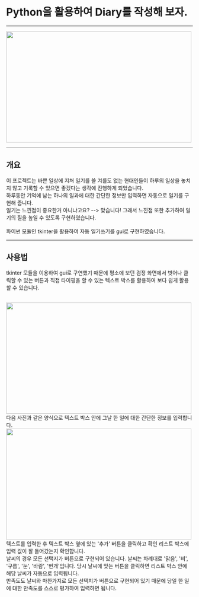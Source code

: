 
# Python을 활용하여 **Diary**를 작성해 보자.
---

<img src = "https://user-images.githubusercontent.com/93086581/172560183-07fa6598-f3f5-4962-a026-a082d320a88d.png" width="500" height="300"/>

---

## 개요
이 프로젝트는 바쁜 일상에 지쳐 일기를 쓸 겨를도 없는 현대인들이 하루의 일상을 놓치지 않고 기록할 수 있으면 좋겠다는 생각에 진행하게 되었습니다.<br>
하루동안 기억에 남는 하나의 일과에 대한 간단한 정보만 입력하면 자동으로 일기를 구현해 줍니다.<br>
일기는 느낀점이 중요한거 아니냐고요? --> 맞습니다! 그래서 느낀점 또한 추가하여 일기의 질을 높일 수 있도록 구현하였습니다.<br>
<br>
파이썬 모듈인 tkinter을 활용하여 자동 일기쓰기를 gui로 구현하였습니다.


---

## 사용법

tkinter 모듈을 이용하여 gui로 구연했기 때문에 평소에 보던 검정 화면에서 벗어나 클릭할 수 있는 버튼과 직접 타이핑을 할 수 있는 텍스트 박스를 활용하여 보다 쉽게 활용할 수 있습니다.<br>
<br>

<img src = "https://user-images.githubusercontent.com/93086581/172654928-09c3b030-9907-457e-a39e-36081f2f1538.png" width="500" height="300"/>
<br>
다음 사진과 같은 양식으로 텍스트 박스 안에 그날 한 일에 대한 간단한 정보를 입력합니다.
<br>
<img src = "https://user-images.githubusercontent.com/93086581/172655590-bb819d1a-7c99-40e6-8f8b-c9a50311a7b9.png" width="500" height="300"/>
<br>
텍스트를 입력한 후 텍스트 박스 옆에 있는 '추가' 버튼을 클릭하고 확인 리스트 박스에 입력 값이 잘 들어갔는지 확인합니다.
<br>
날씨의 경우 모든 선택지가 버튼으로 구현되어 있습니다. 날씨는 차례대로 '맑음', '비', '구름', '눈', '바람', '번개'입니다.
당시 날씨에 맞는 버튼을 클릭하면 리스트 박스 안에 해당 날씨가 자동으로 입력됩니다. <br>
만족도도 날씨와 마찬가지로 모든 선택지가 버튼으로 구현되어 있기 때문에 당일 한 일에 대한 만족도를 스스로 평가하여 입력하면 됩니다.<br>
